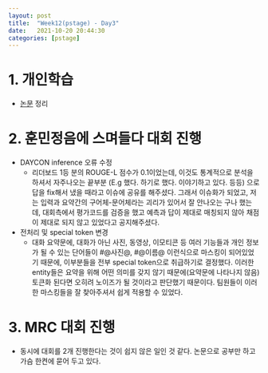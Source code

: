 ```yaml
---
layout: post
title:  "Week12(pstage) - Day3"
date:   2021-10-20 20:44:30
categories: [pstage]
---
```


# 1. 개인학습
* [논문](https://arxiv.org/pdf/2005.11401.pdf) 정리

# 2. 훈민정음에 스며들다 대회 진행
* DAYCON inference 오류 수정
    * 리더보드 1등 분의 ROUGE-L 점수가 0.1이었는데, 이것도 통계적으로 분석을 하셔서 자주나오는 끝부분 (E.g 했다. 하기로 했다. 이야기하고 있다. 등등) 으로 답을 fix해서 냈을 때라고 이슈에 공유를 해주셨다. 그래서 이슈화가 되었고, 저는 입력과 요약간의 구어체-문어체라는 괴리가 있어서 잘 안나오는 구나 했는데, 대회측에서 평가코드를 검증을 했고 예측과 답이 제대로 매칭되지 않아 채점이 제대로 되지 않고 있었다고 공지해주셨다.
* 전처리 및 special token 변경
    * 대화 요약문에, 대화가 아닌 사진, 동영상, 이모티콘 등 여러 기능들과 개인 정보가 될 수 있는 단어들이 #@사진@, #@이름@ 이런식으로 마스킹이 되어있었기 때문에, 이부분들을 전부 special token으로 취급하기로 결정했다. 이러한 entity들은 요약을 위해 어떤 의미를 갖지 않기 때문에(요약문에 나타나지 않음) 토큰화 된다면 오히려 노이즈가 될 것이라고 판단했기 때문이다. 팀원들이 이러한 마스킹들을 잘 찾아주셔서 쉽게 적용할 수 있었다.

# 3. MRC 대회 진행
* 동시에 대회를 2개 진행한다는 것이 쉽지 않은 일인 것 같다. 논문으로 공부만 하고 가슴 한켠에 묻어 두고 있다.